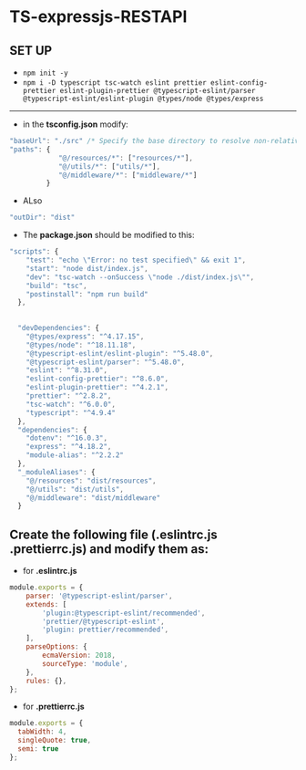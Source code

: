 # TS-expressjs-RESTAPI

## SET UP
* `npm init -y`
* `npm i -D typescript tsc-watch eslint prettier eslint-config-prettier eslint-plugin-prettier @typescript-eslint/parser @typescript-eslint/eslint-plugin @types/node @types/express`

---
* in the **tsconfig.json** modify:
```js 
"baseUrl": "./src" /* Specify the base directory to resolve non-relative module names. */,
"paths": {
            "@/resources/*": ["resources/*"],
            "@/utils/*": ["utils/*"],
            "@/middleware/*": ["middleware/*"]
         }
```

* ALso 
```js
"outDir": "dist"
```

* The **package.json** should be modified to this:
```js
"scripts": {
    "test": "echo \"Error: no test specified\" && exit 1",
    "start": "node dist/index.js",
    "dev": "tsc-watch --onSuccess \"node ./dist/index.js\"",
    "build": "tsc",
    "postinstall": "npm run build"
  },
  
  
  "devDependencies": {
    "@types/express": "^4.17.15",
    "@types/node": "^18.11.18",
    "@typescript-eslint/eslint-plugin": "^5.48.0",
    "@typescript-eslint/parser": "^5.48.0",
    "eslint": "^8.31.0",
    "eslint-config-prettier": "^8.6.0",
    "eslint-plugin-prettier": "^4.2.1",
    "prettier": "^2.8.2",
    "tsc-watch": "^6.0.0",
    "typescript": "^4.9.4"
  },
  "dependencies": {
    "dotenv": "^16.0.3",
    "express": "^4.18.2",
    "module-alias": "^2.2.2"
  },
  "_moduleAliases": {
    "@/resources": "dist/resources",
    "@/utils": "dist/utils",
    "@/middleware": "dist/middleware"
  }
```

## Create the following file (**.eslintrc.js .prettierrc.js**) and modify them as:
* for **.eslintrc.js**

```js
module.exports = {
    parser: '@typescript-eslint/parser',
    extends: [
        'plugin:@typescript-eslint/recommended',
        'prettier/@typescript-eslint',
        'plugin: prettier/recommended',
    ],
    parseOptions: {
        ecmaVersion: 2018,
        sourceType: 'module',
    },
    rules: {},
};

```

* for **.prettierrc.js**
```js
module.exports = {
  tabWidth: 4,
  singleQuote: true,
  semi: true
};

```
